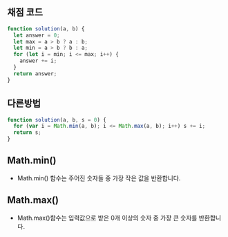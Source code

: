 ## 채점 코드

```js
function solution(a, b) {
  let answer = 0;
  let max = a > b ? a : b;
  let min = a > b ? b : a;
  for (let i = min; i <= max; i++) {
    answer += i;
  }
  return answer;
}
```

## 다른방법

```js
function solution(a, b, s = 0) {
  for (var i = Math.min(a, b); i <= Math.max(a, b); i++) s += i;
  return s;
}
```

## Math.min()

- Math.min() 함수는 주어진 숫자들 중 가장 작은 값을 반환합니다.

## Math.max()

- Math.max()함수는 입력값으로 받은 0개 이상의 숫자 중 가장 큰 숫자를 반환합니다.
